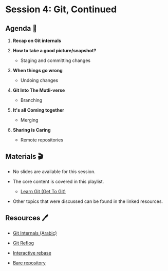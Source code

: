 # Session 4: Git, Continued

## Agenda 🚀

1. **Recap on Git internals**
2. **How to take a good picture/snapshot?**

   - Staging and committing changes

3. **When things go wrong**

   - Undoing changes

4. **Git Into The Mutli-verse**

   - Branching

5. **It's all Coming together**

   - Merging

6. **Sharing is Caring**

   - Remote repositories

## Materials 🎬

- No slides are available for this session.

- The core content is covered in this playlist.

  - [Learn Git (Get To Git)](https://www.youtube.com/playlist?list=PLLPFV3qOMCODE0AwEe0Ol_g8Mkkv3ANtT)

- Other topics that were discussed can be found in the linked resources.

## Resources 🖊️

- [Git Internals (Arabic)](https://www.youtube.com/playlist?list=PLLPFV3qOMCOCOPQf4_Riv-ih3SaSjGWbX)

- [Git Reflog](https://youtu.be/YzRN3a7XLus)

- [Interactive rebase](https://youtu.be/4dw-q_71U0c)

- [Bare repository](https://youtu.be/graq7yq41G8)

